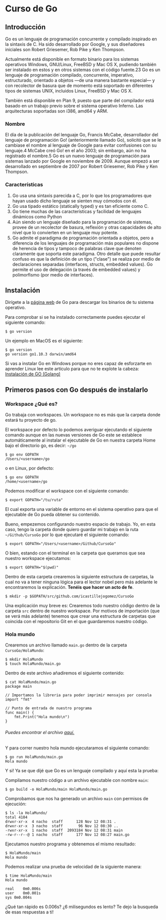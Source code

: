 # Curso de Go

## Introducción

Go es un lenguaje de programación concurrente y compilado inspirado en la sintaxis de C. Ha sido desarrollado por Google, y sus diseñadores iniciales son Robert Griesemer, Rob Pike y Ken Thompson. 

Actualmente está disponible en formato binario para los sistemas operativos Windows, GNU/Linux, FreeBSD y Mac OS X, pudiendo también ser instalado en estos y en otros sistemas con el código fuente.2​3​ Go es un lenguaje de programación compilado, concurrente, imperativo, estructurado, orientado a objetos —de una manera bastante especial— y con recolector de basura que de momento está soportado en diferentes tipos de sistemas UNIX, incluidos Linux, FreeBSD y Mac OS X. 

También está disponible en Plan 9, puesto que parte del compilador está basado en un trabajo previo sobre el sistema operativo Inferno. Las arquitecturas soportadas son i386, amd64 y ARM.

### Nombre

El día de la publicación del lenguaje Go, Francis McCabe, desarrollador del lenguaje de programación Go! (anteriormente llamado Go), solicitó que se le cambiase el nombre al lenguaje de Google para evitar confusiones con su lenguaje.4​ McCabe creó Go! en el año 2003; sin embargo, aún no ha registrado el nombre.5​ Go es un nuevo lenguaje de programación para sistemas lanzado por Google en noviembre de 2009. Aunque empezó a ser desarrollado en septiembre de 2007 por Robert Griesemer, Rob Pike y Ken Thompson.

### Características

1. Go usa una sintaxis parecida a C, por lo que los programadores que hayan usado dicho lenguaje se sienten muy cómodos con él.
2. Go usa tipado estático (statically typed) y es tan eficiente como C.
3. Go tiene muchas de las características y facilidad de lenguajes dinámicos como Python
4. Aún siendo un lenguaje diseñado para la programación de sistemas, provee de un recolector de basura, reflexión y otras capacidades de alto nivel que lo convierten en un lenguaje muy potente.
5. Go admite el paradigma de programación orientada a objetos, pero a diferencia de los lenguajes de programación más populares no dispone de herencia de tipos y tampoco de palabras clave que denoten claramente que soporta este paradigma. Otro detalle que puede resultar confuso es que la definición de un tipo ("clase") se realiza por medio de declaraciones separadas (interfaces, structs, embedded values). Go permite el uso de delegación (a través de embedded values) y polimorfismo (por medio de interfaces).

## Instalación

Dirígete a la [página web](https://golang.org/dl/) de Go para descargar los binarios de tu sistema operativo.

Para comprobar si se ha instalado correctamente puedes ejecutar el siguiente comando:

```
$ go version
```

Un ejemplo en MacOS es el siguiente:

```
$ go version
go version go1.10.3 darwin/amd64
```

Si vas a instalar Go en Windows porque no eres capaz de esforzarte en aprender Linux lee este artículo para que no te explote la cabeza: [Instalación de GO (Golang)
](https://medium.com/@golang_es/instalaci%C3%B3n-de-go-golang-6fd5d7b9eb48)

## Primeros pasos con Go después de instalarlo

### Workspace ¿Qué es?

Go trabaja con workspaces. Un workspace no es más que la carpeta donde estará tu proyecto de go.

El workspace por defecto lo podemos averiguar ejecutando el siguiente comando aunque en las nuevas versiones de Go este se establece automáticamente al instalar el ejecutable de Go en nuestra carpeta Home bajo el directorio go, es decir: `~/go`

```
$ go env GOPATH
/Users/<username>/go
```

o en Linux, por defecto:

```
$ go env GOPATH
/home/<username>/go
```

Podemos modificar el workspace con el siguiente comando:

```
$ export GOPATH="/tu/ruta"
```

El cual exporta una variable de entorno en el sistema operativo para que el ejecutable de Go pueda obtener su contenido.


Bueno, empezemos configurando nuestro espacio de trabajo. Yo, en esta caso, tengo la carpeta donde quiero guardar mi trabajo en la ruta `~/Github/CursoGo` por lo que ejecutaré el siguiente comando:

```
$ export GOPATH="/Users/<username>/Github/CursoGo"
```

O bien, estando con el terminal en la carpeta que queramos que sea nuestro workspace ejecutamos:

```
$ export GOPATH="$(pwd)"
```

Dentro de esta carpeta crearemos la siguiente estructura de carpetas, la cual no va a tener ninguna lógica para el lector nobel pero más adelante le encontraremos la explicación. **Tenéis que hacer un acto de fe**.

```
$ mkdir -p $GOPATH/src/github.com/icastillejogomez/CursoGo
```

Una explicación muy breve es: Crearemos todo nuestro código dentro de la carpeta `src` dentro de nuestro workspace. Por motivos de importación (que se verá más adelante) tenemos que crear una estructura de carpetas que coincida con el repositorio Git en el que guardaremos nuestro código.

### Hola mundo

Crearemos un archivo llamado `main.go` dentro de la carpeta `CursoGo/HolaMundo`:

```
$ mkdir HolaMundo
$ touch HolaMundo/main.go
```

Dentro de este archivo añadiremos el siguiente contenido:

```
$ cat HolaMundo/main.go
package main

// Importamos la libreria para poder imprimir mensajes por consola
import "fmt"

// Punto de entrada de nuestro programa
func main() {
	fmt.Print("Hola mundo\n")
}
```
###### Puedes encontrar el archivo [aquí.](https://github.com/icastillejogomez/CursoGo/blob/master/src/github.com/icastillejogomez/CursoGo/HolaMundo/main.go)

Y para correr nuestro hola mundo ejecutaramos el siguiente comando:

```
$ go run HolaMundo/main.go
Hola mundo
```

Y si! Ya se que dijé que Go es un lenguaje compilado y aquí esta la prueba:

Compilamos nuestro código a un archivo ejecutable con nombre `main`:
```
$ go build -o HolaMundo/main HolaMundo/main.go
```

Comprobamos que nos ha generado un archivo `main` con permisos de ejecución:
```
$ ls -la HolaMundo/
total 4104
drwxr-xr-x  4 nacho  staff      128 Nov 12 08:31 .
drwxr-xr-x  3 nacho  staff       96 Nov 12 08:30 ..
-rwxr-xr-x  1 nacho  staff  2093184 Nov 12 08:31 main
-rw-r--r--@ 1 nacho  staff      177 Nov 12 08:27 main.go
```

Ejecutamos nuestro programa y obtenemos el mismo resultado:
```
$ HolaMundo/main
Hola mundo
```

Podemos realizar una prueba de velocidad de la siguiente manera:

```
$ time HolaMundo/main
Hola mundo

real	0m0.006s
user	0m0.001s
sys	0m0.004s
```

¿Qué tan rápido es 0.006s? ¿6 milisegundos es lento? Te dejo la busqueda de esas respuestas a ti!

